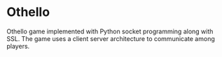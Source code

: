 # Othello
Othello game implemented with Python socket programming along with SSL. The game uses a client server architecture to communicate among players.
